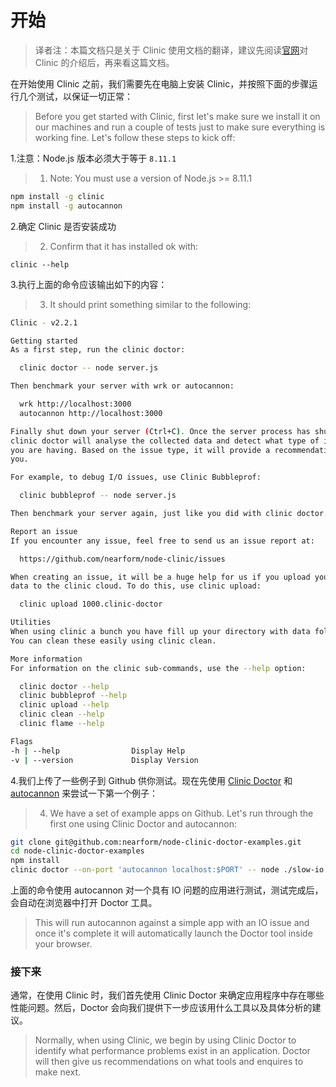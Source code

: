 # 开始

> 译者注：本篇文档只是关于 Clinic 使用文档的翻译，建议先阅读[官网](https://clinicjs.org)对 Clinic 的介绍后，再来看这篇文档。

在开始使用 Clinic 之前，我们需要先在电脑上安装 Clinic，并按照下面的步骤运行几个测试，以保证一切正常：
> Before you get started with Clinic, first let's make sure we install it on our machines and run a couple of tests just to make sure everything is working fine. Let's follow these steps to kick off:

1.注意：Node.js 版本必须大于等于 `8.11.1`
> 1. Note: You must use a version of Node.js >= 8.11.1

```bash
npm install -g clinic
npm install -g autocannon
```

2.确定 Clinic 是否安装成功
> 2. Confirm that it has installed ok with:

```
clinic --help
```

3.执行上面的命令应该输出如下的内容：
> 3. It should print something similar to the following:

```bash
Clinic - v2.2.1

Getting started
As a first step, run the clinic doctor:

  clinic doctor -- node server.js

Then benchmark your server with wrk or autocannon:

  wrk http://localhost:3000
  autocannon http://localhost:3000

Finally shut down your server (Ctrl+C). Once the server process has shutdown
clinic doctor will analyse the collected data and detect what type of issue
you are having. Based on the issue type, it will provide a recommendation for
you.

For example, to debug I/O issues, use Clinic Bubbleprof:

  clinic bubbleprof -- node server.js

Then benchmark your server again, just like you did with clinic doctor.

Report an issue
If you encounter any issue, feel free to send us an issue report at:

  https://github.com/nearform/node-clinic/issues

When creating an issue, it will be a huge help for us if you upload your
data to the clinic cloud. To do this, use clinic upload:

  clinic upload 1000.clinic-doctor

Utilities
When using clinic a bunch you have fill up your directory with data folders and files.
You can clean these easily using clinic clean.

More information
For information on the clinic sub-commands, use the --help option:

  clinic doctor --help
  clinic bubbleprof --help
  clinic upload --help
  clinic clean --help
  clinic flame --help

Flags
-h | --help                Display Help
-v | --version             Display Version
```

4.我们上传了一些例子到 Github 供你测试。现在先使用 [Clinic Doctor](https://clinicjs.org/doctor/) 和 [autocannon](https://github.com/mcollina/autocannon) 来尝试一下第一个例子：
> 4. We have a set of example apps on Github. Let's run through the first one using Clinic Doctor and autocannon:

```bash
git clone git@github.com:nearform/node-clinic-doctor-examples.git
cd node-clinic-doctor-examples
npm install
clinic doctor --on-port 'autocannon localhost:$PORT' -- node ./slow-io
```

上面的命令使用 autocannon 对一个具有 IO 问题的应用进行测试，测试完成后，会自动在浏览器中打开 Doctor 工具。
> This will run autocannon against a simple app with an IO issue and once it's complete it will automatically launch the Doctor tool inside your browser.

### 接下来

通常，在使用 Clinic 时，我们首先使用 Clinic Doctor 来确定应用程序中存在哪些性能问题。然后，Doctor 会向我们提供下一步应该用什么工具以及具体分析的建议。
> Normally, when using Clinic, we begin by using Clinic Doctor to identify what performance problems exist in an application. Doctor will then give us recommendations on what tools and enquires to make next.